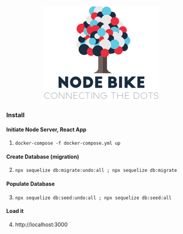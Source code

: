 <p align="center">
  <img src="https://raw.githubusercontent.com/converge/bike-share/master/frontend/src/imgs/node_bike-logo.png?token=AALg_83sTrJa32HgOVHTt75Xg8Ax5ZC_ks5cluLpwA%3D%3D">
</p>

### Install

#### Initiate Node Server, React App 

1. ```docker-compose -f docker-compose.yml up```

#### Create Database (migration)

2. ```npx sequelize db:migrate:undo:all ; npx sequelize db:migrate```

#### Populate Database
3. ```npx sequelize db:seed:undo:all ; npx sequelize db:seed:all```

#### Load it

4. http://localhost:3000
